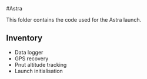 #Astra

This folder contains the code used for the Astra launch.

## Inventory
* Data logger
* GPS recovery
* Pnut altitude tracking
* Launch initialisation

